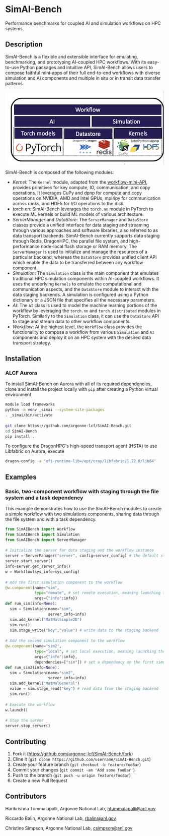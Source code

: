 # SimAI-Bench
Performance benchmarks for coupled AI and simulation workflows on HPC systems.


## Description

SimAI-Bench is a flexible and extensible interface for emulating, benchmarking, and prototyping AI-coupled HPC workflows.
With its easy-to-use Python packages and intuitive API, SimAI-Bench allows users to compose faithful mini-apps of their full end-to-end workflows with diverse simulation and AI components and multiple in situ or in transit data transfer patterns.


<center>

![](utils/Fig1_architecture.png)

</center>

SimAI-Bench is composed of the following modules:

* *Kernel*: The `Kernel` module, adapted from the [workflow-mini-API](https://ieeexplore.ieee.org/document/10701365), provides primitives for key compute, IO, communication, and copy operations. It leverages CuPy and dpnp for compute and copy operations on NVIDIA, AMD and Intel GPUs, mpi4py for communication across ranks, and HDF5 for I/O operations to the disk.
* *torch.nn*: SimAI-Bench leverages the `torch.nn` module in PyTorch to execute ML kernels or build ML models of various architecture.
* *ServerManager* and *DataStore*: The `ServerManager` and `DataStore` classes provide a unified interface for data staging and streaming through various approaches and software libraries, also referred to as data transport backends. SimAI-Bench currently supports data staging through Redis, DragonHPC, the parallel file system, and high-performance node-local flash storage or RAM memory. The `ServerManager` is used to initialize and manage the resources of a particular backend, whereas the `DataStore` provides unified client API which enable the data to be transferred between any workflow component.
* *Simulation*: The `Simulation` class is the main component that emulates traditional HPC simulation components within AI-coupled workflows. It uses the underlying `Kernels` to emulate the computational and communication aspects, and the `DataStore` module to interact with the data staging backends. A simulation is configured using a Python dictionary or a JSON file that specifies all the necessary parameters.
* *AI*: The `AI` class is used to model the machine learning portions of the workflow by leveraging the `torch.nn` and `torch.distributed` modules in PyTorch. Similarly to the `Simulation` class, it can use the `DataStore` API to stage and stream data to other workflow components.
* *Workflow*:  At the highest level, the `Workflow` class provides the functionality to compose a workflow from various `Simulation` and `AI` components and deploy it on an HPC system with the desired data transport strategy.



## Installation

### ALCF Aurora

To install SimAI-Bench on Aurora with all of its required dependencies, clone and install the project locally with `pip` after creating a Python virtual environment

```bash
module load frameworks
python -m venv _simai --system-site-packages
. _simai/bin/activate

git clone https://github.com/argonne-lcf/SimAI-Bench.git
cd SimAI-Bench
pip install .
```

To configure the DragonHPC's high-speed transport agent (HSTA) to use Libfabric on Aurora, execute
```bash
dragon-config -a "ofi-runtime-lib=/opt/cray/libfabric/1.22.0/lib64"
```

## Examples

### Basic, two-component workflow with staging through the file system and a task dependency

This example demonstrates how to use the SimAI-Bench modules to create a simple workflow with two simulations components, sharing data through the file system and with a task dependency.

```python
from SimAIBench import Workflow
from SimAIBench import Simulation
from SimAIBench import ServerManager

# Initialize the server for data staging and the workflow instance
server = ServerManager("server", config=server_config) # the default staging backend is the file system
server.start_server()
info=server.get_server_info()
w = Workflow(sys_info=sys_config)

# Add the first simulation component to the workflow
@w.component(name="sim",
             type="remote", # set remote execution, meaning launching through mpirun/mpiexec, needed for multi-node or MPI components
             args={"info":info})
def run_sim(info=None):
  sim = Simulation(name="sim",
                   server_info=info)
  sim.add_kernel("MatMulSimple2D")
  sim.run()
  sim.stage_write("key","value") # write data to the staging backend

# Add the second simulation component to the workflow
@w.component(name="sim2", 
             type="local", # set local execution, meaning launching through Python mp.Process on the local node
             args={"info":info},
             dependencies=["sim"]) # set a dependency on the first simulation component
def run_sim2(info=None):
  sim = Simulation(name="sim2",
                   server_info=info)
  sim.add_kernel("MatMulGeneral")
  value = sim.stage_read("key") # read data from the staging backend
  sim.run()

# Execute the workflow
w.launch()

# Stop the server
server.stop_server()
```


## Contributing

1. Fork it (<https://github.com/argonne-lcf/SimAI-Bench/fork>)
2. Cline it (`git clone https://github.com/username/SimAI-Bench.git`)
2. Create your feature branch (`git checkout -b feature/fooBar`)
3. Commit your changes (`git commit -am 'Add some fooBar'`)
4. Push to the branch (`git push -u origin feature/fooBar`)
5. Create a new Pull Request


## Contributors

Harikrishna Tummalapalli, Argonne National Lab, htummalapalli@anl.gov

Riccardo Balin, Argonne National Lab, rbalin@anl.gov

Christine Simpson, Argonne National Lab, csimpson@anl.gov






